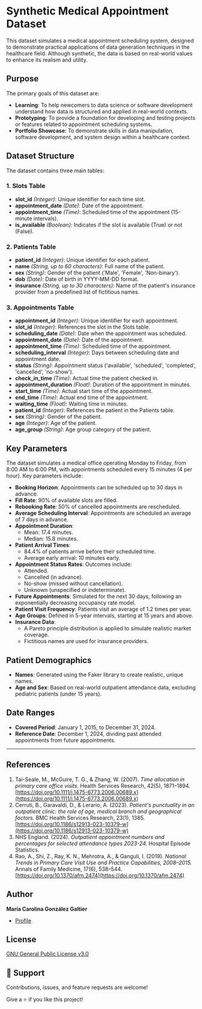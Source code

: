 # Synthetic Medical Appointment Dataset
This dataset simulates a medical appointment scheduling system, designed to demonstrate practical applications of data generation techniques in the healthcare field. Although synthetic, the data is based on real-world values to enhance its realism and utility.

## Purpose

The primary goals of this dataset are:

- **Learning**: To help newcomers to data science or software development understand how data is structured and applied in real-world contexts.
- **Prototyping**: To provide a foundation for developing and testing projects or features related to appointment scheduling systems.
- **Portfolio Showcase**: To demonstrate skills in data manipulation, software development, and system design within a healthcare context.

## Dataset Structure

The dataset contains three main tables:

### 1. Slots Table

- **slot_id** *(Integer)*: Unique identifier for each time slot.
- **appointment_date** *(Date)*: Date of the appointment.
- **appointment_time** *(Time)*: Scheduled time of the appointment (15-minute intervals).
- **is_available** *(Boolean)*: Indicates if the slot is available (True) or not (False).

### 2. Patients Table

- **patient_id** *(Integer)*: Unique identifier for each patient.
- **name** *(String, up to 60 characters)*: Full name of the patient.
- **sex** *(String)*: Gender of the patient ('Male', 'Female', 'Non-binary').
- **dob** *(Date)*: Date of birth in YYYY-MM-DD format.
- **insurance** *(String, up to 30 characters)*: Name of the patient's insurance provider from a predefined list of fictitious names.

### 3. Appointments Table

- **appointment_id** *(Integer)*: Unique identifier for each appointment.
- **slot_id** *(Integer)*: References the slot in the Slots table.
- **scheduling_date** *(Date)*: Date when the appointment was scheduled.
- **appointment_date** *(Date)*: Date of the appointment.
- **appointment_time** *(Time)*: Scheduled time of the appointment.
- **scheduling_interval** *(Integer)*: Days between scheduling date and appointment date.
- **status** *(String)*: Appointment status ('available', 'scheduled', 'completed', 'cancelled', 'no-show').
- **check_in_time** *(Time)*: Actual time the patient checked in.
- **appointment_duration** *(Float)*: Duration of the appointment in minutes.
- **start_time** *(Time)*: Actual start time of the appointment.
- **end_time** *(Time)*: Actual end time of the appointment.
- **waiting_time** *(Float)*: Waiting time in minutes.
- **patient_id** *(Integer)*: References the patient in the Patients table.
- **sex** *(String)*: Gender of the patient.
- **age** *(Integer)*: Age of the patient.
- **age_group** *(String)*: Age group category of the patient.

## Key Parameters

The dataset simulates a medical office operating Monday to Friday, from 8:00 AM to 6:00 PM, with appointments scheduled every 15 minutes (4 per hour). Key parameters include:

- **Booking Horizon**: Appointments can be scheduled up to 30 days in advance.
- **Fill Rate**: 90% of available slots are filled.
- **Rebooking Rate**: 50% of cancelled appointments are rescheduled.
- **Average Scheduling Interval**: Appointments are scheduled an average of 7 days in advance.
- **Appointment Duration**:
  - Mean: 17.4 minutes.
  - Median: 15.8 minutes.
- **Patient Arrival Times**:
  - 84.4% of patients arrive before their scheduled time.
  - Average early arrival: 10 minutes early.
- **Appointment Status Rates**: Outcomes include:
  - Attended.
  - Cancelled (in advance).
  - No-show (missed without cancellation).
  - Unknown (unspecified or indeterminate).
- **Future Appointments**: Simulated for the next 30 days, following an exponentially decreasing occupancy rate model.
- **Patient Visit Frequency**: Patients visit an average of 1.2 times per year.
- **Age Groups**: Defined in 5-year intervals, starting at 15 years and above.
- **Insurance Data**:
  - A Pareto principle distribution is applied to simulate realistic market coverage.
  - Fictitious names are used for insurance providers.

## Patient Demographics

- **Names**: Generated using the Faker library to create realistic, unique names.
- **Age and Sex**: Based on real-world outpatient attendance data, excluding pediatric patients (under 15 years).

## Date Ranges

- **Covered Period**: January 1, 2015, to December 31, 2024.
- **Reference Date**: December 1, 2024, dividing past attended appointments from future appointments.

---

## References

1. Tai-Seale, M., McGuire, T. G., & Zhang, W. (2007). *Time allocation in primary care office visits.* Health Services Research, 42(5), 1871–1894. [https://doi.org/10.1111/j.1475-6773.2006.00689.x](https://doi.org/10.1111/j.1475-6773.2006.00689.x)
2. Cerruti, B., Garavaldi, D., & Lerario, A. (2023). *Patient's punctuality in an outpatient clinic: the role of age, medical branch and geographical factors.* BMC Health Services Research, 23(1), 1385. [https://doi.org/10.1186/s12913-023-10379-w](https://doi.org/10.1186/s12913-023-10379-w)
3. NHS England. (2024). *Outpatient appointment numbers and percentages for selected attendance types 2023-24.* Hospital Episode Statistics.
4. Rao, A., Shi, Z., Ray, K. N., Mehrotra, A., & Ganguli, I. (2019). *National Trends in Primary Care Visit Use and Practice Capabilities, 2008–2015.* Annals of Family Medicine, 17(6), 538–544. [https://doi.org/10.1370/afm.2474](https://doi.org/10.1370/afm.2474)


## Author

**María Carolina González Galtier**

- [Profile](https://github.com/carogaltier "María Carolina González Galtier")

## License
[GNU General Public License v3.0](https://choosealicense.com/licenses/gpl-3.0/)

## 🤝 Support

Contributions, issues, and feature requests are welcome!

Give a ⭐️ if you like this project!
